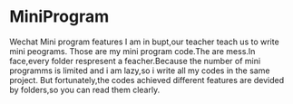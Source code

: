 # MiniProgram
Wechat Mini program features
I am in bupt,our teacher teach us to write mini peograms.
Those are my mini program code.The are mess.In face,every folder respresent a feacher.Because the number of mini programms is limited and i am lazy,so i write all my codes in the same project.
But fortunately,the codes achieved different features are devided by folders,so you can read them clearly.
